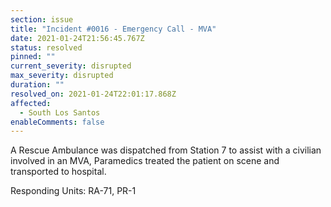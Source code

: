 ```yaml
---
section: issue
title: "Incident #0016 - Emergency Call - MVA"
date: 2021-01-24T21:56:45.767Z
status: resolved
pinned: ""
current_severity: disrupted
max_severity: disrupted
duration: ""
resolved_on: 2021-01-24T22:01:17.868Z
affected:
  - South Los Santos
enableComments: false
---
```

A Rescue Ambulance was dispatched from Station 7 to assist with a civilian involved in an MVA, Paramedics treated the patient on scene and transported to hospital.

Responding Units: RA-71, PR-1